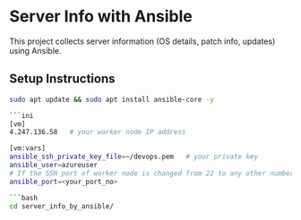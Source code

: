 # Server Info with Ansible

This project collects server information (OS details, patch info, updates) using Ansible.

## Setup Instructions

```bash
sudo apt update && sudo apt install ansible-core -y

```ini
[vm]
4.247.136.58   # your worker node IP address

[vm:vars]
ansible_ssh_private_key_file=~/devops.pem   # your private key
ansible_user=azureuser
# If the SSH port of worker node is changed from 22 to any other number, add this below line in the hosts file
ansible_port=<your_port_no>

```bash
cd server_info_by_ansible/


